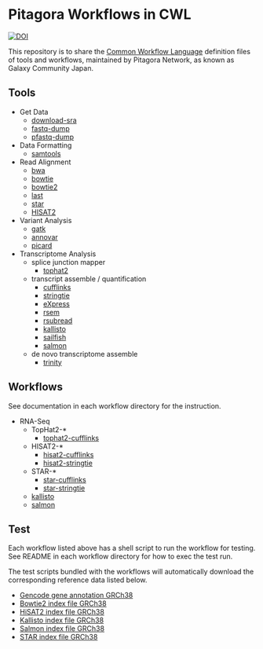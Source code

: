 # Pitagora Workflows in CWL

[![DOI](https://zenodo.org/badge/172622089.svg)](https://zenodo.org/badge/latestdoi/172622089)

This repository is to share the [Common Workflow Language](https://www.commonwl.org) definition files of tools and workflows, maintained by Pitagora Network, as known as Galaxy Community Japan.

## Tools

- Get Data
  - [download-sra](tools/download-sra)
  - [fastq-dump](tools/fastq-dump)
  - [pfastq-dump](tools/pfastq-dump)
- Data Formatting
  - [samtools](tools/samtools)
- Read Alignment
  - [bwa](tools/bwa)
  - [bowtie](tools/bowtie)
  - [bowtie2](tools/bowtie2)
  - [last](tools/last)
  - [star](tools/star)
  - [HISAT2](tools/hisat2)
- Variant Analysis
  - [gatk](tools/gatk)
  - [annovar](tools/annovar)
  - [picard](tools/picard)
- Transcriptome Analysis
  - splice junction mapper
    - [tophat2](tools/tophat2)
  - transcript assemble / quantification
    - [cufflinks](tools/cufflinks)
    - [stringtie](tools/stringtie)
    - [eXpress](tools/eXpress)
    - [rsem](tools/rsem)
    - [rsubread](tools/rsubread)
    - [kallisto](tools/kallisto)
    - [sailfish](tools/sailfish)
    - [salmon](tools/salmon)
  - de novo transcriptome assemble
    - [trinity](tools/trinity)

## Workflows

See documentation in each workflow directory for the instruction.

- RNA-Seq
  - TopHat2-*
    - [tophat2-cufflinks](workflows/tophat2-cufflinks)
  - HISAT2-*
    - [hisat2-cufflinks](workflows/hisat2-cufflinks)
    - [hisat2-stringtie](workflows/hisat2-stringtie)
  - STAR-*
    - [star-cufflinks](workflows/star-cufflinks)
    - [star-stringtie](workflows/star-stringtie)
  - [kallisto](workflows/kallisto)
  - [salmon](workflows/salmon)

## Test

Each workflow listed above has a shell script to run the workflow for testing. See README in each workflow directory for how to exec the test run.

The test scripts bundled with the workflows will automatically download the corresponding reference data listed below.

- [Gencode gene annotation GRCh38](test/reference/annotation/gencode/GRCh38)
- [Bowtie2 index file GRCh38](test/reference/bowtie2_index/GRCh38/)
- [HiSAT2 index file GRCh38](test/reference/hisat2_index/GRCh38)
- [Kallisto index file GRCh38](test/reference/kallisto_index/GRCh38)
- [Salmon index file GRCh38](test/reference/salmon_index/GRCh38)
- [STAR index file GRCh38](test/reference/star_index/GRCh38)